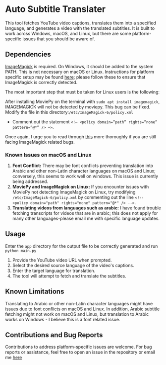 # Auto Subtitle Translater

This tool fetches YouTube video captions, translates them into a specified language, and generates a video with the translated subtitles. It is built to work across Windows, macOS, and Linux, but there are some platform-specific issues that you should be aware of.

## Dependencies

[ImageMagick](https://imagemagick.org/) is required. On Windows, it should be added to the system PATH. This is not necessary on macOS or Linux. Instructions for platform specific setup may be found [here](https://moviepy-tburrows13.readthedocs.io/en/improve-docs/install.html); please follow these to ensure that ImageMagick is correctly detected. 

The most important step that must be taken for Linux users is the following:

After installing MoviePy on the terminal with `sudo apt install imagemagick`, IMAGEMAGICK will not be detected by moviepy. This bug can be fixed. 
Modify the file in this directory:`/etc/ImageMagick-6/policy.xml`
- Comment out the statement `<!– <policy domain=”path” rights=”none” pattern=”@*” /> –>`.

Once again, I urge you to read through [this](https://moviepy-tburrows13.readthedocs.io/en/improve-docs/install.html) more thoroughly if you are still facing ImageMagick related bugs.

### Known Issues on macOS and Linux
1. **Font Conflict:** There may be font conflicts preventing translation into Arabic and other non-Latin character languages on macOS and Linux; conversely, this seems to work well on windows. This issue is currently being addressed.
2. **MoviePy and ImageMagick on Linux:** If you encounter issues with MoviePy not detecting ImageMagick on Linux, try modifying `/etc/ImageMagick-6/policy.xml` by commenting out the line `<!-- <policy domain="path" rights="none" pattern="@*" /> -->`.
3. **Translating videos from languages such as arabic:** I have found trouble fetching transcripts for videos that are in arabic; this does not apply for many other languages-please email me with specific language updates.

## Usage
Enter the `app` directory for the output file to be correctly generated and run `python main.py`

1. Provide the YouTube video URL when prompted.
2. Select the desired source language of the video's captions.
3. Enter the target language for translation.
4. The tool will attempt to fetch and translate the subtitles. 

## Known Limitations
Translating to Arabic or other non-Latin character languages might have issues due to font conflicts on macOS and Linux. In addition, Arabic subtitle fetching might not work on macOS and Linux, but translation to Arabic works on Windows - I believe this is a font related issue.

## Contributions and Bug Reports
Contributions to address platform-specific issues are welcome. For bug reports or assistance, feel free to open an issue in the repository or email me [here](mailto:shibani.raum@gmail.com?subject=[GitHub])
